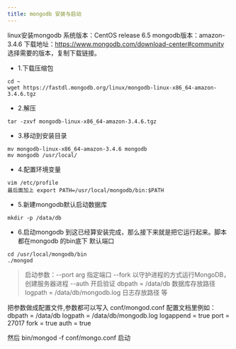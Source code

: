 ```yaml
---
title: mongodb 安装与启动
---
```

linux安装mongodb
系统版本：CentOS release 6.5
mongodb版本：amazon-3.4.6
下载地址：https://www.mongodb.com/download-center#community 选择需要的版本，复制下载链接。  
- 1.下载压缩包
```
cd ~
wget https://fastdl.mongodb.org/linux/mongodb-linux-x86_64-amazon-3.4.6.tgz
```
- 2.解压
```
tar -zxvf mongodb-linux-x86_64-amazon-3.4.6.tgz
```
- 3.移动到安装目录
```
mv mongodb-linux-x86_64-amazon-3.4.6 mongodb
mv mongodb /usr/local/
```
- 4.配置环境变量
```
vim /etc/profile
最后面加上 export PATH=/usr/local/mongodb/bin:$PATH
```
- 5.新建mongodb默认启动数据库
```
mkdir -p /data/db
```
- 6.启动mongodb
到这已经算安装完成，那么接下来就是把它运行起来。脚本都在mongodb 的bin底下 默认端口
```
cd /usr/local/mongodb/bin
./mongod
```  
>启动参数：--port arg 指定端口 --fork 以守护进程的方式运行MongoDB，创建服务器进程 --auth 开启验证  dbpath = /data/db 数据库存放路径 logpath = /data/db/mongodb.log 日志存放路径 等  

把参数做成配置文件,参数都可以写入 conf/mongod.conf 配置文档里例如：
dbpath = /data/db
logpath = /data/db/mongodb.log
logappend = true
port = 27017
fork = true
auth = true

然后 bin/mongod -f conf/mongo.conf 启动
